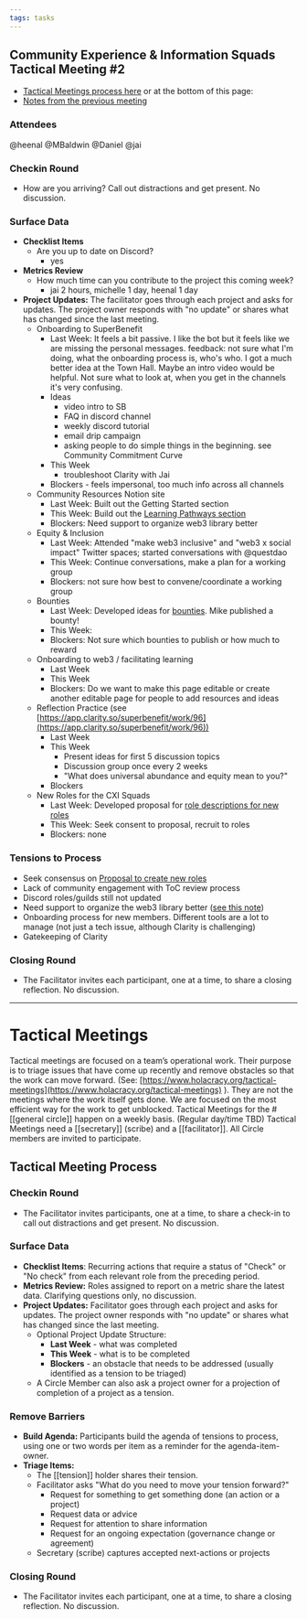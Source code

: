 ```yaml
---
tags: tasks
---
```

## Community Experience & Information Squads Tactical Meeting #2
- [Tactical Meetings process here](https://app.clarity.so/superbenefit/pages/a0c2bc6a-956c-420d-a2b3-39557346a877) or at the bottom of this page: 
- [Notes from the previous meeting](https://app.clarity.so/superbenefit/work/122)

### Attendees
@heenal 
@MBaldwin 
@Daniel 
@jai 
### Checkin Round
- How are you arriving? Call out distractions and get present. No discussion.

### Surface Data
- **Checklist Items**
	- Are you up to date on Discord?
		- yes
- **Metrics Review**
	- How much time can you contribute to the project this coming week?
		- jai 2 hours, michelle 1 day, heenal 1 day
- **Project Updates:** The facilitator goes through each project and asks for updates. The project owner responds with "no update" or shares what has changed since the last meeting.
	- Onboarding to SuperBenefit
		- Last Week: It feels a bit passive. I like the bot but it feels like we are missing the personal messages. feedback: not sure what I'm doing, what the onboarding process is, who's who. I got a much better idea at the Town Hall. Maybe an intro video would be helpful. Not sure what to look at, when you get in the channels it's very confusing.
		- Ideas
			- video intro to SB
			- FAQ in discord channel
			- weekly discord tutorial
			- email drip campaign
			- asking people to do simple things in the beginning. see Community Commitment Curve
		- This Week
			- troubleshoot Clarity with Jai
		- Blockers - feels impersonal, too much info across all channels
	- Community Resources Notion site
		- Last Week: Built out the Getting Started section
		- This Week: Build out the [Learning Pathways section](https://www.notion.so/superbenefit/web3-Learning-Pathways-3fe4f451524f46f5a7634d24cac59d15)
		- Blockers: Need support to organize web3 library better
	- Equity & Inclusion
		- Last Week: Attended "make web3 inclusive" and "web3 x social impact" Twitter spaces; started conversations with @questdao
		- This Week: Continue conversations, make a plan for a working group
		- Blockers: not sure how best to convene/coordinate a working group
	- Bounties
		- Last Week: Developed ideas for [bounties](https://app.clarity.so/superbenefit/pages/ac1d7416-39b7-4791-a8e9-c95ddbd84f06). Mike published a bounty!
		- This Week:
		- Blockers: Not sure which bounties to publish or how much to reward
	- Onboarding to web3 / facilitating learning
		- Last Week
		- This Week
		- Blockers: Do we want to make this page editable or create another editable page for people to add resources and ideas
	- Reflection Practice (see [https://app.clarity.so/superbenefit/work/96](https://app.clarity.so/superbenefit/work/96))
		- Last Week
		- This Week
			- Present ideas for first 5 discussion topics
			- Discussion group once every 2 weeks
			- "What does universal abundance and equity mean to you?"
		- Blockers
	- New Roles for the CXI Squads
		- Last Week: Developed proposal for [role descriptions for new roles](https://app.clarity.so/superbenefit/work/120)
		- This Week: Seek consent to proposal, recruit to roles
		- Blockers: none


### Tensions to Process
- Seek consensus on [Proposal to create new roles](https://app.clarity.so/superbenefit/work/120) 
- Lack of community engagement with ToC review process
- Discord roles/guilds still not updated
- Need support to organize the web3 library better ([see this note](https://app.clarity.so/superbenefit/notes/0f13b3cf-ab8c-4177-8bb9-39b911445a59))
- Onboarding process for new members. Different tools are a lot to manage (not just a tech issue, although Clarity is challenging)
- Gatekeeping of Clarity 


### Closing Round
- The Facilitator invites each participant, one at a time, to share a closing reflection. No discussion.



---
# Tactical Meetings

Tactical meetings are focused on a team’s operational work. Their purpose is to triage issues that have come up recently and remove obstacles so that the work can move forward. (See: [https://www.holacracy.org/tactical-meetings](https://www.holacracy.org/tactical-meetings) ). They are not the meetings where the work itself gets done. We are focused on the most efficient way for the work to get unblocked.
Tactical Meetings for the #[[general circle]] happen on a weekly basis. (Regular day/time TBD)
Tactical Meetings need a [[secretary]] (scribe) and a [[facilitator]]. All Circle members are invited to participate.
## Tactical Meeting Process
### Checkin Round
- The Facilitator invites participants, one at a time, to share a check-in to call out distractions and get present. No discussion.

### Surface Data
- **Checklist Items**: Recurring actions that require a status of "Check" or "No check" from each relevant role from the preceding period.
- **Metrics Review:** Roles assigned to report on a metric share the latest data. Clarifying questions only, no discussion.
- **Project Updates:** Facilitator goes through each project and asks for updates. The project owner responds with "no update" or shares what has changed since the last meeting.
	- Optional Project Update Structure:
		- **Last Week** - what was completed
		- **This Week** - what is to be completed
		- **Blockers** - an obstacle that needs to be addressed (usually identified as a tension to be triaged)
	- A Circle Member can also ask a project owner for a projection of completion of a project as a tension.

### Remove Barriers
- **Build Agenda:** Participants build the agenda of tensions to process, using one or two words per item as a reminder for the agenda-item-owner.
- **Triage Items:**
	- The [[tension]] holder shares their tension.
	- Facilitator asks "What do you need to move your tension forward?"
		- Request for something to get something done (an action or a project)
		- Request data or advice
		- Request for attention to share information
		- Request for an ongoing expectation (governance change or agreement)
	- Secretary (scribe) captures accepted next-actions or projects

### Closing Round
- The Facilitator invites each participant, one at a time, to share a closing reflection. No discussion.
